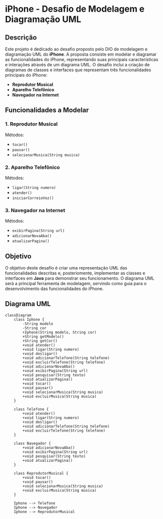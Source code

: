 # iPhone - Desafio de Modelagem e Diagramação UML

## Descrição

Este projeto é dedicado ao desafio proposto pelo DIO de modelagem e diagramação UML do **iPhone**. A proposta consiste em modelar e diagramar as funcionalidades do iPhone, representando suas principais características e interações através de um diagrama UML. O desafio inclui a criação de diagramas de classes e interfaces que representam três funcionalidades principais do iPhone:

- **Reprodutor Musical**
- **Aparelho Telefônico**
- **Navegador na Internet**

## Funcionalidades a Modelar

### 1. **Reprodutor Musical**
Métodos:
- `tocar()`
- `pausar()`
- `selecionarMusica(String musica)`

### 2. **Aparelho Telefônico**
Métodos:
- `ligar(String numero)`
- `atender()`
- `iniciarCorreioVoz()`

### 3. **Navegador na Internet**
Métodos:
- `exibirPagina(String url)`
- `adicionarNovaAba()`
- `atualizarPagina()`

## Objetivo

O objetivo deste desafio é criar uma representação UML das funcionalidades descritas e, posteriomente, implementar as classes e interfaces em **Java** para demonstrar seu funcionamento. O diagrama UML será a principal ferramenta de modelagem, servindo como guia para o desenvolvimento das funcionalidades do iPhone.

## Diagrama UML

```mermaid
classDiagram
    class Iphone {
        -String modelo
        -String cor
        +Iphone(String modelo, String cor)
        +String getModelo()
        +String getCor()
        +void atender()
        +void ligar(String numero)
        +void desligar()
        +void adicionarTelefone(String telefone)
        +void excluirTelefone(String telefone)
        +void adicionarNovaAba()
        +void exibirPagina(String url)
        +void pesquisar(String texto)
        +void atualizarPagina()
        +void tocar()
        +void pausar()
        +void selecionarMusica(String musica)
        +void excluirMusica(String musica)
    }

    class Telefone {
        +void atender()
        +void ligar(String numero)
        +void desligar()
        +void adicionarTelefone(String telefone)
        +void excluirTelefone(String telefone)
    }

    class Navegador {
        +void adicionarNovaAba()
        +void exibirPagina(String url)
        +void pesquisar(String texto)
        +void atualizarPagina()
    }

    class ReprodutorMusical {
        +void tocar()
        +void pausar()
        +void selecionarMusica(String musica)
        +void excluirMusica(String musica)
    }

    Iphone --> Telefone
    Iphone --> Navegador
    Iphone --> ReprodutorMusical

